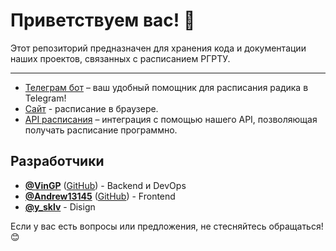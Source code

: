 # Приветствуем вас! 🎉

Этот репозиторий предназначен для хранения кода и документации наших проектов, связанных с расписанием РГРТУ.

---

- [Телеграм бот](https://t.me/schedule_rsreu_bot) – ваш удобный помощник для расписания радика в Telegram!
- [Сайт](https://schedule.vingp.dev) - расписание в браузере.
- [API расписания](https://api.schedule.vingp.dev/swagger/index.html) – интеграция с помощью нашего API, позволяющая получать расписание программно.



## Разработчики

- [**@VinGP**](https://t.me/VinGP) ([GitHub](https://github.com/VinGP)) - Backend и DevOps
- [**@Andrew13145**](https://t.me/Andrew13145) ([GitHub](https://github.com/Andrew3313)) - Frontend
- [**@y_sklv**](https://t.me/y_sklv) - Disign


Если у вас есть вопросы или предложения, не стесняйтесь обращаться! 😊



<!--

**Here are some ideas to get you started:**

🙋‍♀️ A short introduction - what is your organization all about?
🌈 Contribution guidelines - how can the community get involved?
👩‍💻 Useful resources - where can the community find your docs? Is there anything else the community should know?
🍿 Fun facts - what does your team eat for breakfast?
🧙 Remember, you can do mighty things with the power of [Markdown](https://docs.github.com/github/writing-on-github/getting-started-with-writing-and-formatting-on-github/basic-writing-and-formatting-syntax)
-->
